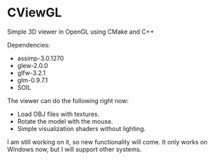 # CViewGL
Simple 3D viewer in OpenGL using CMake and C++

Dependencies:
* assimp-3.0.1270
* glew-2.0.0
* glfw-3.2.1
* glm-0.9.7.1
* SOIL

The viewer can do the following right now:
* Load OBJ files with textures.
* Rotate the model with the mouse.
* Simple visualization shaders without lighting.

I am still working on it, so new functionality will come. 
It only works on Windows now, but I will support other systems.
